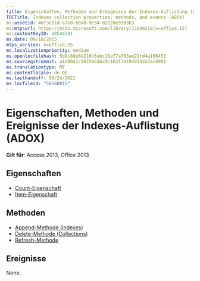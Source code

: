 ```yaml
---
title: Eigenschaften, Methoden und Ereignisse der Indexes-Auflistung (ADOX)
TOCTitle: Indexes collection properties, methods, and events (ADOX)
ms:assetid: 46f3e51d-a7e8-60a0-9c54-d2228e9383b3
ms:mtpsurl: https://msdn.microsoft.com/library/JJ249218(v=office.15)
ms:contentKeyID: 48544581
ms.date: 09/18/2015
mtps_version: v=office.15
ms.localizationpriority: medium
ms.openlocfilehash: 5b9c8de6e218c6abc10a77a703ae21fd4a186451
ms.sourcegitcommit: a1d9041c20256616c9c183f7d1049142a7ac6991
ms.translationtype: MT
ms.contentlocale: de-DE
ms.lasthandoff: 09/24/2021
ms.locfileid: "59568915"
---
```

# <a name="indexes-collection-properties-methods-and-events-adox"></a>Eigenschaften, Methoden und Ereignisse der Indexes-Auflistung (ADOX)

**Gilt für**: Access 2013, Office 2013

## <a name="properties"></a>Eigenschaften

- [Count-Eigenschaft](count-property-ado.md)
- [Item-Eigenschaft](item-property-ado.md)

## <a name="methods"></a>Methoden

- [Append-Methode (Indexes)](append-method-adox-indexes.md)
- [Delete-Methode (Collections)](delete-method-adox-collections.md)
- [Refresh-Methode](refresh-method-ado.md)

## <a name="events"></a>Ereignisse

None.


